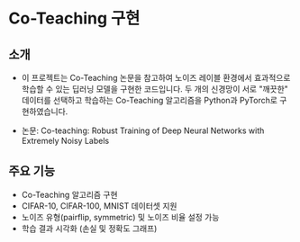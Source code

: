# Co-Teaching 구현

## 소개
- 이 프로젝트는 Co-Teaching 논문을 참고하여 노이즈 레이블 환경에서 효과적으로 학습할 수 있는 딥러닝 모델을 구현한 코드입니다. 두 개의 신경망이 서로 "깨끗한" 데이터를 선택하고 학습하는 Co-Teaching 알고리즘을 Python과 PyTorch로 구현하였습니다.

- 논문: Co-teaching: Robust Training of Deep Neural Networks with Extremely Noisy Labels

## 주요 기능
- Co-Teaching 알고리즘 구현
- CIFAR-10, CIFAR-100, MNIST 데이터셋 지원
- 노이즈 유형(pairflip, symmetric) 및 노이즈 비율 설정 가능
- 학습 결과 시각화 (손실 및 정확도 그래프)
